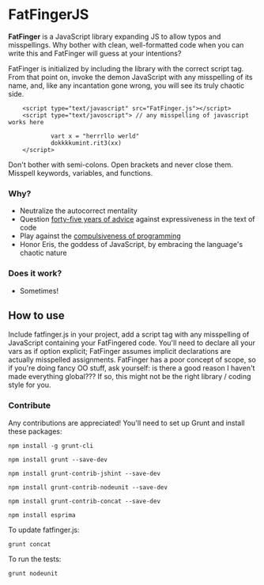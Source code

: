 # FatFingerJS

**FatFinger** is a JavaScript library expanding JS to allow typos and misspellings. Why bother with clean, well-formatted code when you can write this and FatFinger will guess at your intentions?

FatFinger is initialized by including the library with the correct script tag. From that point on, invoke the demon JavaScript with any misspelling of its name, and, like any incantation gone wrong, you will see its truly chaotic side.

~~~
    <script type="text/javascript" src="FatFinger.js"></script>   
    <script type="text/javoscript"> // any misspelling of javascript works here

            vart x = "herrrllo werld"
            dokkkkumint.rit3(xx)
    </script>
~~~

Don't bother with semi-colons. Open brackets and never close them. Misspell keywords, variables, and functions.

### Why?
* Neutralize the autocorrect mentality
* Question [forty-five years of advice](https://www.cs.utexas.edu/~EWD/transcriptions/EWD03xx/EWD340.html) against expressiveness in the text of code
* Play against the [compulsiveness of programming](https://www.sac.edu/AcademicProgs/Business/ComputerScience/Pages/Hester_James/HACKER.htm)
* Honor Eris, the goddess of JavaScript, by embracing the language's chaotic nature

### Does it work?
* Sometimes!

## How to use

Include fatfinger.js in your project, add a script tag with any misspelling of JavaScript containing your FatFingered code. You'll need to declare all your vars as if option explicit; FatFinger assumes implicit declarations are actually misspelled assignments. FatFinger has a poor concept of scope, so if you're doing fancy OO stuff, ask yourself: is there a good reason I haven't made everything global??? If so, this might not be the right library / coding style for you.

### Contribute

Any contributions are appreciated! You'll need to set up Grunt and install these packages:

~~~
npm install -g grunt-cli

npm install grunt --save-dev

npm install grunt-contrib-jshint --save-dev

npm install grunt-contrib-nodeunit --save-dev

npm install grunt-contrib-concat --save-dev

npm install esprima
~~~


To update fatfinger.js:
~~~
grunt concat
~~~

To run the tests:
~~~
grunt nodeunit
~~~
